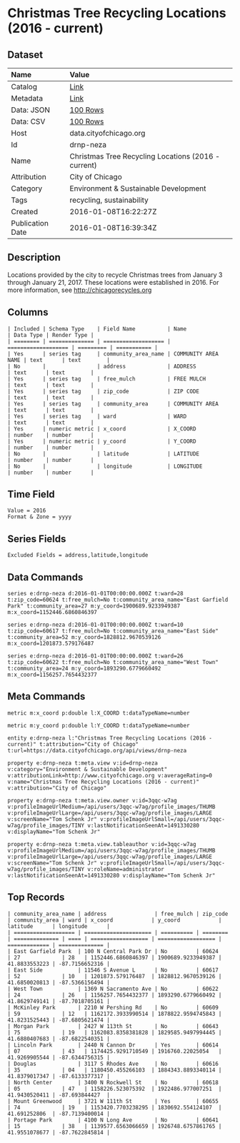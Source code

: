 # Christmas Tree Recycling Locations (2016 - current)

## Dataset

| Name | Value |
| :--- | :---- |
| Catalog | [Link](https://catalog.data.gov/dataset/christmas-tree-recycling-locations-2016) |
| Metadata | [Link](https://data.cityofchicago.org/api/views/drnp-neza) |
| Data: JSON | [100 Rows](https://data.cityofchicago.org/api/views/drnp-neza/rows.json?max_rows=100) |
| Data: CSV | [100 Rows](https://data.cityofchicago.org/api/views/drnp-neza/rows.csv?max_rows=100) |
| Host | data.cityofchicago.org |
| Id | drnp-neza |
| Name | Christmas Tree Recycling Locations (2016 - current) |
| Attribution | City of Chicago |
| Category | Environment & Sustainable Development |
| Tags | recycling, sustainability |
| Created | 2016-01-08T16:22:27Z |
| Publication Date | 2016-01-08T16:39:34Z |

## Description

Locations provided by the city to recycle Christmas trees from January 3 through January 21, 2017. These locations were established in 2016. For more information, see http://chicagorecycles.org

## Columns

```ls
| Included | Schema Type    | Field Name          | Name                | Data Type | Render Type |
| ======== | ============== | =================== | =================== | ========= | =========== |
| Yes      | series tag     | community_area_name | COMMUNITY AREA NAME | text      | text        |
| No       |                | address             | ADDRESS             | text      | text        |
| Yes      | series tag     | free_mulch          | FREE MULCH          | text      | text        |
| Yes      | series tag     | zip_code            | ZIP CODE            | text      | text        |
| Yes      | series tag     | community_area      | COMMUNITY AREA      | text      | text        |
| Yes      | series tag     | ward                | WARD                | text      | text        |
| Yes      | numeric metric | x_coord             | X_COORD             | number    | number      |
| Yes      | numeric metric | y_coord             | Y_COORD             | number    | number      |
| No       |                | latitude            | LATITUDE            | number    | number      |
| No       |                | longitude           | LONGITUDE           | number    | number      |
```

## Time Field

```ls
Value = 2016
Format & Zone = yyyy
```

## Series Fields

```ls
Excluded Fields = address,latitude,longitude
```

## Data Commands

```ls
series e:drnp-neza d:2016-01-01T00:00:00.000Z t:ward=28 t:zip_code=60624 t:free_mulch=No t:community_area_name="East Garfield Park" t:community_area=27 m:y_coord=1900689.9233949387 m:x_coord=1152446.6860846397

series e:drnp-neza d:2016-01-01T00:00:00.000Z t:ward=10 t:zip_code=60617 t:free_mulch=No t:community_area_name="East Side" t:community_area=52 m:y_coord=1828812.9670539126 m:x_coord=1201873.579176487

series e:drnp-neza d:2016-01-01T00:00:00.000Z t:ward=26 t:zip_code=60622 t:free_mulch=No t:community_area_name="West Town" t:community_area=24 m:y_coord=1893290.6779660492 m:x_coord=1156257.7654432377
```

## Meta Commands

```ls
metric m:x_coord p:double l:X_COORD t:dataTypeName=number

metric m:y_coord p:double l:Y_COORD t:dataTypeName=number

entity e:drnp-neza l:"Christmas Tree Recycling Locations (2016 - current)" t:attribution="City of Chicago" t:url=https://data.cityofchicago.org/api/views/drnp-neza

property e:drnp-neza t:meta.view v:id=drnp-neza v:category="Environment & Sustainable Development" v:attributionLink=http://www.cityofchicago.org v:averageRating=0 v:name="Christmas Tree Recycling Locations (2016 - current)" v:attribution="City of Chicago"

property e:drnp-neza t:meta.view.owner v:id=3qqc-w7ag v:profileImageUrlMedium=/api/users/3qqc-w7ag/profile_images/THUMB v:profileImageUrlLarge=/api/users/3qqc-w7ag/profile_images/LARGE v:screenName="Tom Schenk Jr" v:profileImageUrlSmall=/api/users/3qqc-w7ag/profile_images/TINY v:lastNotificationSeenAt=1491330280 v:displayName="Tom Schenk Jr"

property e:drnp-neza t:meta.view.tableauthor v:id=3qqc-w7ag v:profileImageUrlMedium=/api/users/3qqc-w7ag/profile_images/THUMB v:profileImageUrlLarge=/api/users/3qqc-w7ag/profile_images/LARGE v:screenName="Tom Schenk Jr" v:profileImageUrlSmall=/api/users/3qqc-w7ag/profile_images/TINY v:roleName=administrator v:lastNotificationSeenAt=1491330280 v:displayName="Tom Schenk Jr"
```

## Top Records

```ls
| community_area_name | address               | free_mulch | zip_code | community_area | ward | x_coord            | y_coord            | latitude      | longitude      | 
| =================== | ===================== | ========== | ======== | ============== | ==== | ================== | ================== | ============= | ============== | 
| East Garfield Park  | 100 N Central Park Dr | No         | 60624    | 27             | 28   | 1152446.6860846397 | 1900689.9233949387 | 41.8833553223 | -87.7156652316 | 
| East Side           | 11546 S Avenue L      | No         | 60617    | 52             | 10   | 1201873.579176487  | 1828812.9670539126 | 41.6850020813 | -87.5366156494 | 
| West Town           | 1369 N Sacramento Ave | No         | 60622    | 24             | 26   | 1156257.7654432377 | 1893290.6779660492 | 41.8629749141 | -87.7018705161 | 
| McKinley Park       | 2210 W Pershing Rd    | No         | 60609    | 59             | 12   | 1162172.3933990514 | 1878822.9594745843 | 41.8231525443 | -87.6805621474 | 
| Morgan Park         | 2427 W 113th St       | No         | 60643    | 75             | 19   | 1162083.8358381828 | 1829585.9497994445 | 41.6880407683 | -87.6822540351 | 
| Lincoln Park        | 2440 N Cannon Dr      | Yes        | 60614    | 07             | 43   | 1174425.9291710549 | 1916760.22025054   | 41.9269905544 | -87.6344756315 | 
| Douglas             | 3117 S Rhodes Ave     | No         | 60616    | 35             | 04   | 1180450.455266103  | 1884343.8893340114 | 41.8379017347 | -87.6133377317 | 
| North Center        | 3400 N Rockwell St    | No         | 60618    | 05             | 47   | 1158226.523075392  | 1922486.977007251  | 41.9430520411 | -87.693844427  | 
| Mount Greenwood     | 3721 W 111th St       | Yes        | 60655    | 74             | 19   | 1153420.7703238295 | 1830692.554124107  | 41.691252806  | -87.7139400014 | 
| Portage Park        | 4100 N Long Ave       | No         | 60641    | 15             | 38   | 1139577.6563066659 | 1926748.6757861765 | 41.9551078677 | -87.7622845814 | 
```